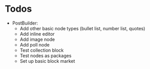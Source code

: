 # Todos

- PostBuilder:
  - Add other basic node types (bullet list, number list, quotes)
  - Add inline editor
  - Add image node
  - Add poll node
  - Test collection block
  - Test nodes as packages
  - Set up basic block market
